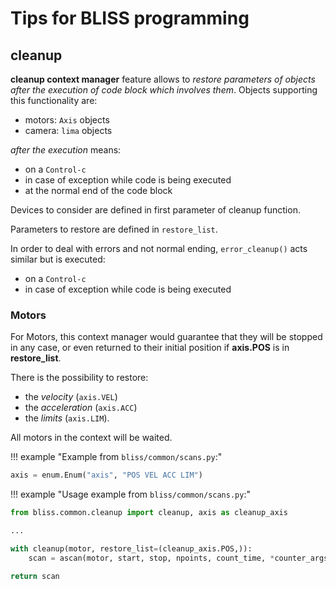
# Tips for BLISS programming


## cleanup

**cleanup context manager** feature allows to *restore parameters of objects
after the execution of code block which involves them*. Objects supporting this
functionality are:

* motors: `Axis` objects
* camera: `lima` objects

*after the execution* means:

* on a `Control-c`
* in case of exception while code is being executed
* at the normal end of the code block

Devices to consider are defined in first parameter of cleanup function.

Parameters to restore are defined in `restore_list`.

In order to deal with errors and not normal ending, `error_cleanup()` acts
similar but is executed:

* on a `Control-c`
* in case of exception while code is being executed


### Motors

For Motors, this context manager would guarantee that they will be
stopped in any case, or even returned to their initial position if
**axis.POS** is in **restore_list**.

There is the possibility to restore:

* the *velocity* (`axis.VEL`)
* the *acceleration* (`axis.ACC`)
* the *limits* (`axis.LIM`).

All motors in the context will be waited.

!!! example "Example from `bliss/common/scans.py`:"

```python
axis = enum.Enum("axis", "POS VEL ACC LIM")
```

!!! example "Usage example from `bliss/common/scans.py`:"

```python
from bliss.common.cleanup import cleanup, axis as cleanup_axis

...

with cleanup(motor, restore_list=(cleanup_axis.POS,)):
    scan = ascan(motor, start, stop, npoints, count_time, *counter_args, **kwargs)

return scan
```
